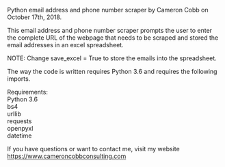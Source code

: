 Python email address and phone number scraper by Cameron Cobb on October 17th, 2018.

This email address and phone number scraper prompts the user to enter the complete URL 
of the webpage that needs to be scraped and stored the email addresses in an excel spreadsheet.

NOTE: Change save_excel = True to store the emails into the spreadsheet.

The way the code is written requires Python 3.6 and requires the following imports. 

Requirements:  
Python 3.6  
bs4  
urllib  
requests  
openpyxl  
datetime

If you have questions or want to contact me, visit my website https://www.cameroncobbconsulting.com
